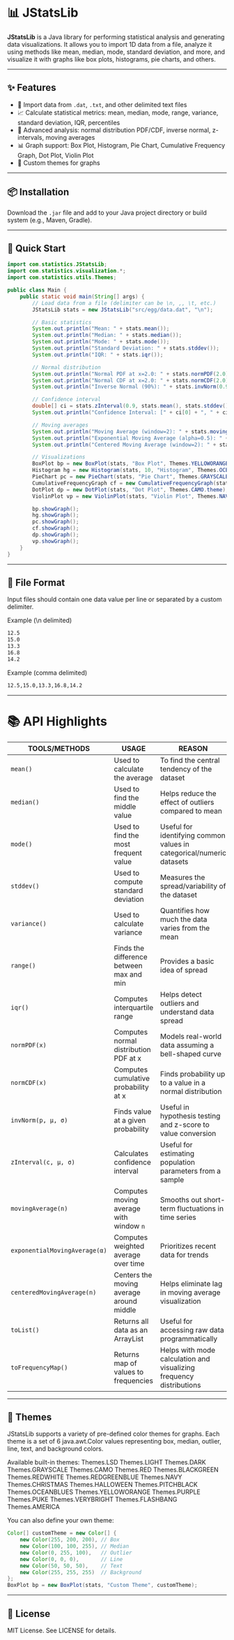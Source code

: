 # 📊 JStatsLib

**JStatsLib** is a Java library for performing statistical analysis and generating data visualizations. It allows you to import 1D data from a file, analyze it using methods like mean, median, mode, standard deviation, and more, and visualize it with graphs like box plots, histograms, pie charts, and others.

---

## ✨ Features

- 📂 Import data from `.dat`, `.txt`, and other delimited text files
- 📈 Calculate statistical metrics: mean, median, mode, range, variance, standard deviation, IQR, percentiles
- 🧠 Advanced analysis: normal distribution PDF/CDF, inverse normal, z-intervals, moving averages
- 📊 Graph support: Box Plot, Histogram, Pie Chart, Cumulative Frequency Graph, Dot Plot, Violin Plot
- 🌈 Custom themes for graphs

---

## 📦 Installation
Download the `.jar` file and add to your Java project directory or build system (e.g., Maven, Gradle).

---

## 🚀 Quick Start

```java
import com.statistics.JStatsLib;
import com.statistics.visualization.*;
import com.statistics.utils.Themes;

public class Main {
    public static void main(String[] args) {
        // Load data from a file (delimiter can be \n, ,, \t, etc.)
        JStatsLib stats = new JStatsLib("src/egg/data.dat", "\n");

        // Basic statistics
        System.out.println("Mean: " + stats.mean());
        System.out.println("Median: " + stats.median());
        System.out.println("Mode: " + stats.mode());
        System.out.println("Standard Deviation: " + stats.stddev());
        System.out.println("IQR: " + stats.iqr());

        // Normal distribution
        System.out.println("Normal PDF at x=2.0: " + stats.normPDF(2.0));
        System.out.println("Normal CDF at x=2.0: " + stats.normCDF(2.0));
        System.out.println("Inverse Normal (90%): " + stats.invNorm(0.9, stats.mean(), stats.stddev()));

        // Confidence interval
        double[] ci = stats.zInterval(0.9, stats.mean(), stats.stddev());
        System.out.println("Confidence Interval: [" + ci[0] + ", " + ci[1] + "]");

        // Moving averages
        System.out.println("Moving Average (window=2): " + stats.movingAverage(2));
        System.out.println("Exponential Moving Average (alpha=0.5): " + stats.exponentialMovingAverage(0.5));
        System.out.println("Centered Moving Average (window=2): " + stats.centeredMovingAverage(2));

        // Visualizations
        BoxPlot bp = new BoxPlot(stats, "Box Plot", Themes.YELLOWORANGE.theme);
        Histogram hg = new Histogram(stats, 10, "Histogram", Themes.OCEANBLUES.theme);
        PieChart pc = new PieChart(stats, "Pie Chart", Themes.GRAYSCALE.theme);
        CumulativeFrequencyGraph cf = new CumulativeFrequencyGraph(stats, "Cumulative Frequency", Themes.LSD.theme);
        DotPlot dp = new DotPlot(stats, "Dot Plot", Themes.CAMO.theme);
        ViolinPlot vp = new ViolinPlot(stats, "Violin Plot", Themes.NAVY.theme);

        bp.showGraph();
        hg.showGraph();
        pc.showGraph();
        cf.showGraph();
        dp.showGraph();
        vp.showGraph();
    }
}
```

---

## 📂 File Format
Input files should contain one data value per line or separated by a custom delimiter.

Example (\n delimited)
```txt
12.5
15.0
13.3
16.8
14.2
```

Example (comma delimited)
```txt
12.5,15.0,13.3,16.8,14.2
```

---

# 📚 API Highlights

| TOOLS/METHODS               | USAGE                                     | REASON                                                                 |
|----------------------------|-------------------------------------------|------------------------------------------------------------------------|
| `mean()`                   | Used to calculate the average             | To find the central tendency of the dataset                            |
| `median()`                 | Used to find the middle value             | Helps reduce the effect of outliers compared to mean                   |
| `mode()`                   | Used to find the most frequent value      | Useful for identifying common values in categorical/numeric datasets  |
| `stddev()`                 | Used to compute standard deviation        | Measures the spread/variability of the dataset                         |
| `variance()`               | Used to calculate variance                | Quantifies how much the data varies from the mean                      |
| `range()`                  | Finds the difference between max and min  | Provides a basic idea of spread                                        |
| `iqr()`                    | Computes interquartile range              | Helps detect outliers and understand data spread                       |
| `normPDF(x)`               | Computes normal distribution PDF at x     | Models real-world data assuming a bell-shaped curve                   |
| `normCDF(x)`               | Computes cumulative probability at x      | Finds probability up to a value in a normal distribution               |
| `invNorm(p, μ, σ)`         | Finds value at a given probability         | Useful in hypothesis testing and z-score to value conversion           |
| `zInterval(c, μ, σ)`       | Calculates confidence interval            | Useful for estimating population parameters from a sample              |
| `movingAverage(n)`         | Computes moving average with window `n`   | Smooths out short-term fluctuations in time series                     |
| `exponentialMovingAverage(α)` | Computes weighted average over time     | Prioritizes recent data for trends                                     |
| `centeredMovingAverage(n)`| Centers the moving average around middle  | Helps eliminate lag in moving average visualization                   |
| `toList()`                 | Returns all data as an ArrayList          | Useful for accessing raw data programmatically                         |
| `toFrequencyMap()`         | Returns map of values to frequencies      | Helps with mode calculation and visualizing frequency distributions    |

---

## 🎨 Themes
JStatsLib supports a variety of pre-defined color themes for graphs. Each theme is a set of 6 java.awt.Color values representing box, median, outlier, line, text, and background colors.

Available built-in themes:
Themes.LSD
Themes.LIGHT
Themes.DARK
Themes.GRAYSCALE
Themes.CAMO
Themes.RED
Themes.BLACKGREEN
Themes.REDWHITE
Themes.REDGREENBLUE
Themes.NAVY
Themes.CHRISTMAS
Themes.HALLOWEEN
Themes.PITCHBLACK
Themes.OCEANBLUES
Themes.YELLOWORANGE
Themes.PURPLE
Themes.PUKE
Themes.VERYBRIGHT
Themes.FLASHBANG
Themes.AMERICA

You can also define your own theme:

```java
Color[] customTheme = new Color[] {
    new Color(255, 200, 200), // Box
    new Color(100, 100, 255), // Median
    new Color(0, 255, 100),   // Outlier
    new Color(0, 0, 0),       // Line
    new Color(50, 50, 50),    // Text
    new Color(255, 255, 255)  // Background
};
BoxPlot bp = new BoxPlot(stats, "Custom Theme", customTheme);
```

---

## 📝 License
MIT License. See LICENSE for details.
